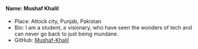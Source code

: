 #### Name: Mushaf Khalil
- Place: Attock city, Punjab, Pakistan
- Bio: I am a student, a visionary, who have seen the wonders of tech and can never go back to just being mundane.
- GitHub: [Mushaf-Khalil](https://github.com/Mushaf-Khalil)
